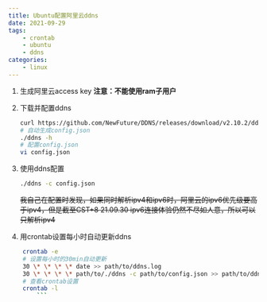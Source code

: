 ```yaml
---
title: Ubuntu配置阿里云ddns
date: 2021-09-29
tags: 
    - crontab 
    - ubuntu 
    - ddns
categories: 
    - linux
---
```

1.  生成阿里云access key **注意：不能使用ram子用户**

2.  下载并配置ddns
    ```bash
    curl https://github.com/NewFuture/DDNS/releases/download/v2.10.2/ddns -#SLo ddns && chmod 777 ddns
    # 自动生成config.json
    ./ddns -h
    # 配置config.json
    vi config.json
    ```
3.  使用ddns配置
    ```bash
    ./ddns -c config.json
    ```
    ~~我自己在配置时发现，如果同时解析ipv4和ipv6时，阿里云的ipv6优先级要高于ipv4，但是截至CST+8 21.09.30 ipv6连接体验仍然不尽如人意，所以可以只解析ipv4~~
4.  用crontab设置每小时自动更新ddns
```bash
    crontab -e
    # 设置每小时的30min自动更新
    30 \* \* \* \* date >> path/to/ddns.log
    30 \* \* \* \* path/to/./ddns -c path/to/config.json >> path/to/ddns.log
    # 查看crontab设置
    crontab -l
        ```